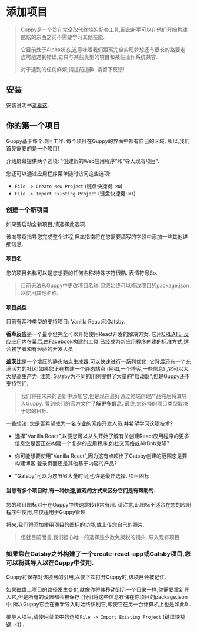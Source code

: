 
# 添加项目

> Guppy是一个旨在完全取代终端的配套工具,因此新手可以在他们开始构建酷炫的东西之前不需要学习其他技能. 
>
> 它目前处于Alpha状态,这意味着我们距离完全实现梦想还有很长的路要走. 您可能遇到错误,它只与某些类型的项目和某些操作系统兼容. 
>
> 对于遇到的任何麻烦,请提前道歉. 请留下反馈!

## 安装

安装说明书[请看这](../readme.md#安装). 

## 你的第一个项目

Guppy基于每个项目工作: 每个项目在Guppy的界面中都有自己的区域. 所以,我们首先需要的是一个项目!

介绍屏幕提供两个选项: "创建新的Web应用程序"和"导入现有项目". 

您还可以通过应用程序菜单随时访问这些选项: 

-   `File -> Create New Project` (键盘快捷键: `⌘N`) 
-   `File -> Import Existing Project` (键盘快捷键: `⌘I`) 

### 创建一个新项目

如果要启动全新项目,请选择此选项. 

该向导将指导您完成整个过程,但本指南将在您需要填写的字段中添加一些其他详细信息. 

#### 项目名

您的项目名称可以是您想要的任何名称!特殊字符很酷. 表情符号So. 

> 目前无法从Guppy中更改项目名称,但您始终可以修改项目的package.json以使用其他名称. 

#### 项目类型

目前有两种类型的支持项目: Vanilla React和Gatsby. 

**香草反应**是一个最小但完全可以开始使用React开发的解决方案. 它用[CREATE-反应应用内](https://github.com/facebook/create-react-app)在幕后,由Facebook构建的工具,已经成为新应用程序创建的标准方式,适合初学者和有经验的开发人员. 

[**盖茨比**](https://www.gatsbyjs.org/)是一个增压的静态站点生成器,可以快速进行一系列优化. 它背后还有一个充满活力的社区!如果您正在构建一个静态站点 (例如,一个博客,一些信息) ,它可以大大提高生产力. 注意: Gatsby为不同的用例提供了大量的"启动器",但是Guppy还不支持它们. 

> 我们将在未来的更新中添加它,但是现在最好通过终端创建产品然后将其导入Guppy. 看到他们的官方文件[了解更多信息. ](https://www.gatsbyjs.org/tutorial/part-one/#check-your-development-environment)最终,您选择的项目类型取决于您的目标. 

一些想法: 您是否希望成为一名专业的网络开发人员,并希望学习这项技术?

-   选择"Vanilla React",以便您可以从头开始了解有关创建React应用程序的更多信息您是否正在构建一个复杂的应用程序,如社交网络或AirBnb克隆?

-   你可能想要使用"Vanilla React",因为这有点超出了Gatsby创建的范围您是要构建博客,登录页面还是其他基于内容的产品?

-   "Gatsby"可以为您节省大量时间,也许是最佳选择. 项目图标

#### 当您有多个项目时,有一种快速,直观的方式来区分它们是有帮助的. 

您的项目图标对于在Guppy中快速跳转非常有用. 请注意,此图标不适合在您的应用程序中使用,它仅适用于Guppy管理. 

将来,我们将添加使用项目的图标的功能,或上传您自己的照片. 

> 但就目前而言,我们担心唯一的选择是少数免版税的镜头. 导入现有项目

### 如果您在Gatsby之外构建了一个create-react-app或Gatsby项目,您可以将其导入以在Guppy中使用. 

Guppy将保存对该项目的引用,以便下次打开Guppy时,该项目会被记住. 

如果磁盘上项目的路径发生变化,就像你将其移动到另一个目录一样,你需要重新导入它,但是所有的设置都会被保存 (我们将这些信息存储在你项目的package.json中,所以Guppy它会在重新导入时始终识别它,即使它在另一台计算机上也是如此!) . 

要导入项目,请使用菜单中的选项`File -> Import Existing Project` (键盘快捷键: `⌘I`) . 
